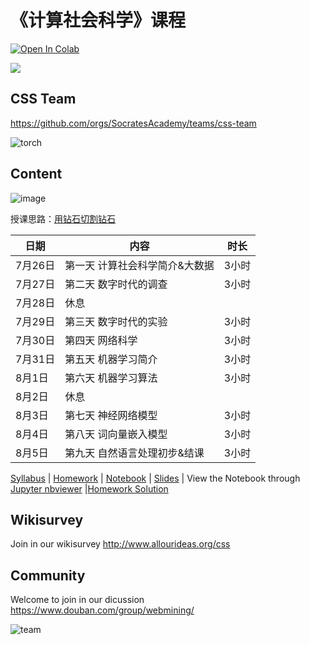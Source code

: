 # 《计算社会科学》课程

[![Open In Colab](https://colab.research.google.com/assets/colab-badge.svg)](https://colab.research.google.com/github/SocratesAcademy/css/blob/master/notebook/0-content.ipynb)

![](./assets/chengjun.png)


## CSS Team

https://github.com/orgs/SocratesAcademy/teams/css-team


![torch](/assets/torch.gif)

## Content

![image](https://github.com/user-attachments/assets/86b3fcc2-eecb-44c7-b6dd-eb34497cf920)

授课思路：[用钻石切割钻石](https://chengjun.github.io/zh/posts/2024/05/teaching-reflection/)

| 日期     | 内容                                    | 时长   |
| -------- | --------------------------------------- | ------ |
| 7月26日  | 第一天 计算社会科学简介&大数据   | 3小时  |
| 7月27日 | 第二天 数字时代的调查        | 3小时 |
| 7月28日 | 休息    |   |
| 7月29日  | 第三天 数字时代的实验 | 3小时  |
| 7月30日 | 第四天    网络科学    | 3小时  |
| 7月31日 | 第五天 机器学习简介   | 3小时  |
| 8月1日 | 第六天 机器学习算法    | 3小时 |
| 8月2日  | 休息  |   |
| 8月3日 | 第七天 神经网络模型      | 3小时 |
| 8月4日 | 第八天 词向量嵌入模型  | 3小时 |
| 8月5日 | 第九天 自然语言处理初步&结课       | 3小时  |

<!-- #region -->

[Syllabus](Syllabus.pdf)  | [Homework](/homework/)  |  [Notebook](/notebook/) | [Slides](/notebook/README.md) | View the Notebook through [Jupyter nbviewer](https://nbviewer.jupyter.org/github/SocratesAcademy/css/tree/master/notebook/) |[Homework Solution](https://github.com/SocratesAcademy/css-homework-solution)


## Wikisurvey

Join in our wikisurvey http://www.allourideas.org/css

## Community

Welcome to join in our dicussion https://www.douban.com/group/webmining/


![team](/assets/khan_mov.gif)

<!-- #endregion -->
